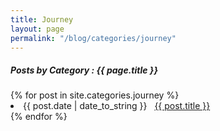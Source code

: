 ```yaml
---
title: Journey
layout: page
permalink: "/blog/categories/journey"
---
```


<h5> Posts by Category : {{ page.title }} </h5>

<div class="card">
{% for post in site.categories.journey %}
 <li class="category-posts"><span>{{ post.date | date_to_string }}</span> &nbsp; <a href="{{ post.url }}">{{ post.title }}</a></li>
{% endfor %}
</div>
